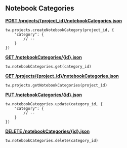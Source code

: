 ## Notebook Categories

[**POST /projects/{project_id}/notebookCategories.json**](https://developer.teamwork.com/notebookcategories#creating_categori)

```
tw.projects.createNotebookCategory(project_id, {
	"category": {
		// --
	}
})
```

[**GET /notebookCategories/{id}.json**](https://developer.teamwork.com/notebookcategories#retrieve_a_single)

```
tw.notebookCategories.get(category_id)
```

[**GET /projects/{project_id}/notebookCategories.json**](https://developer.teamwork.com/notebookcategories#retrieving_all_of)

```
tw.projects.getNotebookCategories(project_id)
```

[**PUT /notebookCategories/{id}.json**](https://developer.teamwork.com/notebookcategories#updating_a_catego)

```
tw.notebookCategories.update(category_id, {
	"category": {
		// --
	}
})
```

[**DELETE /notebookCategories/{id}.json**](https://developer.teamwork.com/notebookcategories#destroying_a_cate)

```
tw.notebookCategories.delete(category_id)
```